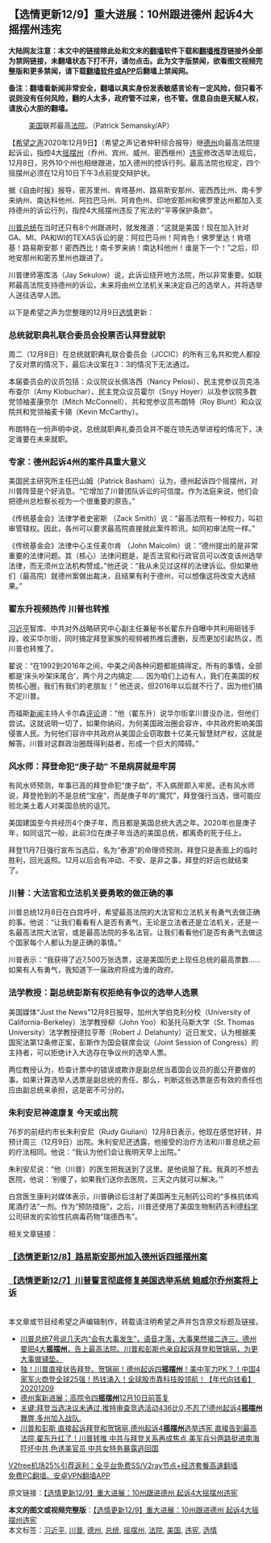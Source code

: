  <h2>【选情更新12/9】重大进展：10州跟进德州 起诉4大摇摆州违宪</h2> <p class="notice"><b>大陆网友注意：本文中的链接除此处和文末的<a href="https://github.com/bannedbook/fanqiang" >翻墙</a>软件下载和<a href="https://github.com/killgcd/justmysocks/blob/master/README.md">翻墙推荐</a>链接外全部为禁网链接，未翻墙状态下打不开，请勿点击。此为文字版禁闻，欲看图文视频完整版和更多禁闻，请下载<a href="https://github.com/bannedbook/fanqiang">翻墙软件或APP</a>后翻墙上禁闻网。</p><p>备注：翻墙看新闻非常安全，翻墙以真实身份发表敏感言论有一定风险，但只看不说则没有任何风险，翻的人太多，政府管不过来，也不管。信息自由是天赋人权，请放心大胆的翻墙。</b></p>  <div class="entry"> <figure><figcaption><a href="https://www.bannedbook.org/bnews/tag/%e7%be%8e%e5%9b%bd/" class="st_tag internal_tag" rel="tag" title="标签 美国 下的日志">美国</a>联邦最高<a href="https://www.bannedbook.org/bnews/tag/%e6%b3%95%e9%99%a2/" class="st_tag internal_tag" rel="tag" title="标签 法院 下的日志">法院</a>。（Patrick Semansky/AP）</figcaption></figure> <p>【<span class='wp_keywordlink_affiliate'><a href="https://www.soundofhope.org" title="希望之声" target="_blank">希望之声</a></span>2020年12月9日】（希望之声记者仲轩综合报导）继<a href="https://www.bannedbook.org/bnews/tag/%e5%be%b7%e5%b7%9e/" class="st_tag internal_tag" rel="tag" title="标签 德州 下的日志">德州</a>向最高法院提起诉讼，指控4大<a href="https://www.bannedbook.org/bnews/tag/%E6%91%87%E6%91%86%E5%B7%9E/" class="st_tag internal_tag" rel="tag" title="标签 摇摆州 下的日志">摇摆州</a>（乔州、宾州、威州、密西根州）<a href="https://www.bannedbook.org/bnews/tag/%E8%BF%9D%E5%AE%AA/" class="st_tag internal_tag" rel="tag" title="标签 违宪 下的日志">违宪</a>修改选举法规后，12月8日，另外10个州也相继跟进，加入德州的控诉行列。最高法院也规定，四个摇摆州必须在12月10日下午3点前提交辩护状。</p> <p>据《自由时报》报导，密苏里州、肯塔基州、路易斯安那州、密西西比州、南卡罗来纳州、南达科他州、阿拉巴马州、阿肯色州、印地安那州和佛罗里达州都加入支持德州的诉讼行列，指控4大摇摆州违反了宪法的“平等保护条款”。</p> <p><a href="https://www.bannedbook.org/bnews/tag/%e5%b7%9d%e6%99%ae/" class="st_tag internal_tag" rel="tag" title="标签 川普 下的日志">川普</a><a href="https://www.bannedbook.org/bnews/tag/%e6%80%bb%e7%bb%9f/" class="st_tag internal_tag" rel="tag" title="标签 总统 下的日志">总统</a>在当时还只有8个州跟进时，就发推道：“这就是美国！现在加入针对GA、MI、PA和WI的TEXAS诉讼的是：阿拉巴马州！阿肯色！佛罗里达！肯塔基！路易斯安那！密西西比！南卡罗来纳！南达科他州！谁是下一个！”之后，印地安那州和密苏里州也跟进了。</p> <p></p> <p>川普律师塞库洛（Jay Sekulow）说，此诉讼绕开地方法院，所以非常重要。如联邦最高法院支持德州的诉讼，未来将由州立法机关来决定自己的选举人，并将选举人送往选举人团。</p> <p>以下是希望之声为您整理的12月9日<a href="https://www.bannedbook.org/bnews/tag/%E9%80%89%E6%83%85/" class="st_tag internal_tag" rel="tag" title="标签 选情 下的日志">选情</a>更新：</p> <h3>总统就职典礼联合委员会投票否认拜登就职</h3> <p>周二（12月8日）在总统就职典礼联合委员会（JCCIC）的所有三名共和党人都投了反对票的情况下，最后决议案在3：3的情况下无法通过。</p>  <p>本届委员会的议员包括：众议院议长佩洛西（Nancy Pelosi）、民主党参议员克洛布查尔（Amy Klobuchar）、民主党众议员霍尔（Snyy Hoyer）以及参议院多数党领袖麦康奈尔（Mitch McConnell）、共和党参议员布朗特（Roy Blunt）和众议院共和党领袖麦卡锡（Kevin McCarthy）。</p> <p>布朗特在一份声明中说，总统就职典礼委员会并不能在领先选举进程的情况下，决定谁要在未来就职。</p> <h3>专家：德州起诉4州的案件具重大意义</h3> <p>美国民主研究所主任巴山姆（Patrick Basham）认为，德州起诉四个摇摆州，对川普阵营是个好消息。“它增加了川普团队诉讼的可信度。作为法庭来说，他们会把德州总检察长视为一个很重要的原告。”</p> <p>《传统基金会》法律学者史密斯 （Zack Smith）说：“最高法院有一种权力，叫初审管辖权。因此，各州可以要求最高院直接就此案件聆讯，如同初审法院一样。”</p> <p>《传统基金会》法律中心主任麦尔肯 （John Malcolm）说：“德州提出的是非常重要的法律问题。其（核心）法律问题是，是否法官和行政官员可以改变该州选举法律，而无须州立法机构赞成。”他还说：“我从未见过这样的法律诉讼。但如果他们（最高院）就德州案做出裁决，且结果有利于德州，可以想像这将改变大选结果。”</p> <h3>翟东升视频热传 川普也转推</h3> <p><a href="https://www.bannedbook.org/bnews/tag/%e4%b9%a0%e8%bf%91%e5%b9%b3/" class="st_tag internal_tag" rel="tag" title="标签 习近平 下的日志">习近平</a>智库、中共对外战略研究中心副主任兼秘书长翟东升自曝中共利用砸钱手段，收买华尔街，同时搞定拜登家族的视频被热推后遭删，反而更加引起热议，而川普也转推了。</p> <p>翟说：“在1992到2016年之间，中美之间各种问题都能搞得定。所有的事情，全部都是‘床头吵架床尾合’，两个月之内搞定&#8230;… 因为咱们上边有人，我们在美国的权势核心圈，我们有我们的老朋友！” 他还说，但2016年以后就不行了，因为他们搞不定川普。</p>  <p>而福斯<span class='wp_keywordlink_affiliate'><a href="https://www.bannedbook.org/" title="新闻">新闻</a></span>主持人卡尔森<span class='wp_keywordlink_affiliate'><a href="https://www.bannedbook.org/bnews/comments/" title="新闻评论" target="_blank">评论</a></span>道：“他（翟东升）说华尔街拿川普没办法，但他们尝试。这就说明一切了，如果你纳闷，为何美国政治圈会容许，中共政府影响美国 侵害人民。为何他们容许中共政府从美国企业窃取数十亿美元智慧财产权，这就是解答。川普对这群政治圈既得利益者，形成一个巨大的障碍。”</p> <h3>风水师：拜登命犯“庚子劫” 不是病房就是牢房</h3> <p>有风水师预测，年事已高的拜登命犯“庚子劫”，不入病房即入牢房。还有风水师说，拜登抢到的不是总统“宝座”，而是庚子年的“魔咒”，拜登强行当选，很可能应验北美土着人对美国总统的诅咒。</p> <p>美国建国至今共经历4个庚子年，而且都是美国总统大选之年。2020年也是庚子年，如同诅咒一般，此前3位在庚子年当选的美国总统，都离奇的死于任上。</p> <p>拜登11月7日强行宣布当选后，名为“泰源”的命理师预测，拜登只是表面上的临时胜利，回光返照。12月以后会有冲动、不安、是非之事，拜登的好运也就结束了。</p> <h3>川普：大法官和立法机关要勇敢的做正确的事</h3> <p>川普总统12月8日在白宫呼吁，希望最高法院的大法官和立法机关有勇气去做正确的事。他说：“让我们看看有人是否有勇气，无论是立法者还是立法机关，还是一名最高法院大法官，或是最高法院的多名法官。让我们看看他们是否有勇气去做这个国家每个人都认为是正确的事情。”</p> <p>川普表示：“我获得了近7,500万张选票，这是美国历史上现任总统的最高票数……如果有人有勇气，我知道下一届政府将成为谁的政府。</p> <h3>法学教授：副总统彭斯有权拒绝有争议的选举人选票</h3> <p>美国媒体“Just the News”12月8日报导，加州大学伯克利分校（University of California-Berkeley）法学教授柳（John Yoo）和圣托马斯大学（St. Thomas University）法学教授德拉亨蒂（Robert J. Delahunty）近日发文，认为根据美国宪法第12条修正案，彭斯作为国会联席会议（Joint Session of Congress）的主持者，可以拒绝计入大选存在争议州的选举人票。</p>  <p>两位教授认为，检查计票中的错误或欺诈是副总统当着国会议员的面公开要做的事。如果计算选举人选票是副总统的责任，那么，判断这些选票是否有效的责任也应由副总统来承担，这是密不可分的。</p> <h3>朱利安尼神速康复 今天或出院</h3> <p>76岁的前纽约市长朱利安尼（Rudy Giuliani）12月8日表示，他现在感觉好转，并预计周三（12月9日）出院。朱利安尼还透露，他接受的治疗方法和川普总统之前的疗法相同。他说：“我认为他们会让我明天早上出院。”</p> <p>朱利安尼说：“他（川普）的医生把我送到了这里。是他说服了我。我真的不想去医院，他说：‘别傻了，如果我们送你去医院，三天之内就可以解决。’”</p> <p>白宫医生康利对媒体表示，川普确诊后注射了美国再生元制药公司的“多株抗体鸡尾酒疗法”一剂。作为“预防措施”，之后，川普还使用了美国生物制药吉利德<span class='wp_keywordlink'><a href="https://www.bannedbook.org/forum11/topic309.html" title="禁片：“科学”的棍子" target="_blank">科学</a></span>公司研发的实验性抗病毒药物“瑞德西韦”。</p> <p>相关文章链接：</p> <h3><a href="https://www.soundofhope.org/post/451579">【选情更新12/8】路易斯安那州加入德州诉四摇摆州案</a></h3> <h3><a href="https://www.soundofhope.org/post/451246">【选情更新12/7】川普誓言彻底修复美国选举系统 鲍威尔乔州案将上诉</a><br /> </h3> <p>本文章或节目经希望之声编辑制作，转载请注明希望之声并包含原文标题及链接。</p> <ul class='op-related-articles' title='相关阅读'> <li><a href='https://www.bannedbook.org/bnews/bannedvideo/20201209/1444887.html' target='_blank'>川普总统7号说几天内“会有大事发生”，语音才落，大事果然接二连三。德州要把4大<b>摇摆州</b>，告上最高法院。川普和彭斯也亲自起诉拜登和贺锦丽，为更大事做铺垫。</a></li> <li><a href='https://www.bannedbook.org/bnews/taiwannews/20201209/1444869.html' target='_blank'>独！川普直接状告拜登、贺锦丽！德州起诉四<b>摇摆州</b>！美中军力PK？！中国4家军火商登全球25强！热钱涌入！全球股市靠科技股领航！【年代向钱看】20201209</a></li> <li><a href='https://www.bannedbook.org/bnews/comments/20201209/1444814.html' target='_blank'>德州案新进展：高院令四<b>摇摆州</b>12月10日前答复</a></li> <li><a href='https://www.bannedbook.org/bnews/bannedvideo/20201209/1444800.html' target='_blank'>关键:拜登当选决议未通过,推特审查竞选活动436比0,不忍了!德州起诉4<b>摇摆州</b>舞弊,多州加入战队.</a></li> <li><a href='https://www.bannedbook.org/bnews/bannedvideo/20201209/1444764.html' target='_blank'>川普和彭斯 直接起诉拜登和贺锦丽,德州起诉4<b>摇摆州</b>选举违宪 直接告到最高法院,翟东升红了！川普转推 中共与拜登关系再成焦点,美军兵分两路挺进南海 吓坏中共,色诱美官员 中共女特务暴露逃回国</a></li> </ul> <p class="texttj"> <a href="https://www.bannedbook.org/forum23/topic22702.html" target="_blank">V2free机场25%引荐返利：全平台免费SS/V2ray节点+经济套餐高速翻墙</a><br/> <a href="https://github.com/bannedbook/fanqiang/wiki/%E7%A6%81%E9%97%BB%E7%BD%91%E5%AE%89%E5%8D%93%E7%BF%BB%E5%A2%99%E6%96%B0%E9%97%BBAPP" target="_blank">免费PC翻墙、安卓VPN翻墙APP</a></p><p>原文链接：<a class="src_link"  href="https://www.soundofhope.org/post/451915" target="_blank">【选情更新12/9】重大进展：10州跟进德州 起诉4大摇摆州违宪</a></p> <a name='sharetosocial'></a>       <div><b>本文的图文或视频完整版</b>：<a href='https://www.bannedbook.org/bnews/comments/20201210/1444897.html'>【选情更新12/9】重大进展：10州跟进德州 起诉4大摇摆州违宪</a></div>  </div><!--END ENTRY--> <div class="postfooter"> <div>本文标签：<a href="https://www.bannedbook.org/bnews/tag/%e4%b9%a0%e8%bf%91%e5%b9%b3/" rel="tag">习近平</a>, <a href="https://www.bannedbook.org/bnews/tag/%e5%b7%9d%e6%99%ae/" rel="tag">川普</a>, <a href="https://www.bannedbook.org/bnews/tag/%e5%be%b7%e5%b7%9e/" rel="tag">德州</a>, <a href="https://www.bannedbook.org/bnews/tag/%e6%80%bb%e7%bb%9f/" rel="tag">总统</a>, <a href="https://www.bannedbook.org/bnews/tag/%E6%91%87%E6%91%86%E5%B7%9E/" rel="tag">摇摆州</a>, <a href="https://www.bannedbook.org/bnews/tag/%e6%b3%95%e9%99%a2/" rel="tag">法院</a>, <a href="https://www.bannedbook.org/bnews/tag/%e7%be%8e%e5%9b%bd/" rel="tag">美国</a>, <a href="https://www.bannedbook.org/bnews/tag/%E8%BF%9D%E5%AE%AA/" rel="tag">违宪</a>, <a href="https://www.bannedbook.org/bnews/tag/%E9%80%89%E6%83%85/" rel="tag">选情</a></div>  </div><!--END POSTFOOTER--> 